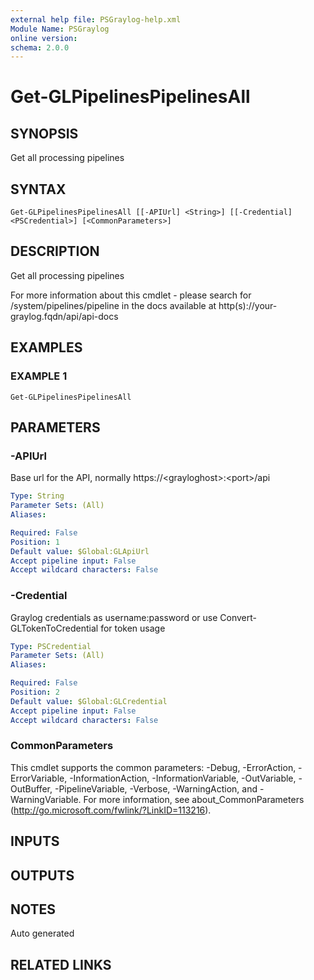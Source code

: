 ```yaml
---
external help file: PSGraylog-help.xml
Module Name: PSGraylog
online version:
schema: 2.0.0
---
```


# Get-GLPipelinesPipelinesAll

## SYNOPSIS
Get all processing pipelines

## SYNTAX

```
Get-GLPipelinesPipelinesAll [[-APIUrl] <String>] [[-Credential] <PSCredential>] [<CommonParameters>]
```

## DESCRIPTION
Get all processing pipelines


For more information about this cmdlet - please search for /system/pipelines/pipeline in the docs available at http(s)://your-graylog.fqdn/api/api-docs

## EXAMPLES

### EXAMPLE 1
```
Get-GLPipelinesPipelinesAll
```

## PARAMETERS

### -APIUrl
Base url for the API, normally https://\<grayloghost\>:\<port\>/api

```yaml
Type: String
Parameter Sets: (All)
Aliases:

Required: False
Position: 1
Default value: $Global:GLApiUrl
Accept pipeline input: False
Accept wildcard characters: False
```

### -Credential
Graylog credentials as username:password or use Convert-GLTokenToCredential for token usage

```yaml
Type: PSCredential
Parameter Sets: (All)
Aliases:

Required: False
Position: 2
Default value: $Global:GLCredential
Accept pipeline input: False
Accept wildcard characters: False
```

### CommonParameters
This cmdlet supports the common parameters: -Debug, -ErrorAction, -ErrorVariable, -InformationAction, -InformationVariable, -OutVariable, -OutBuffer, -PipelineVariable, -Verbose, -WarningAction, and -WarningVariable. For more information, see about_CommonParameters (http://go.microsoft.com/fwlink/?LinkID=113216).

## INPUTS

## OUTPUTS

## NOTES
Auto generated

## RELATED LINKS
